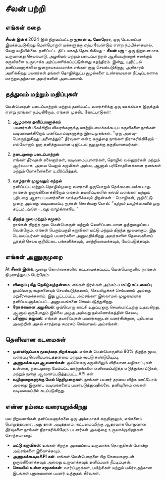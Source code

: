 # சீலன் பற்றி

## எங்கள் கதை

**சீலன் இன்க்** 2024 இல் நிறுவப்பட்டது **ஐதான் டி. மோரேரா**, ஒரு டெவலப்பர் இயக்கப்படுகிறது
மென்பொருள் மக்களுக்கு ஏற்ப வேண்டும் என்ற நம்பிக்கையால், வேறு வழியில்லை. தனிப்பட்ட திட்டமாகத்
தொடங்கியது - **சீலன் யுஐ** - ஒரு நிறுவனமாக உருவானது செயல்பாடு, அழகியல் மற்றும் படைப்பாற்றல்
ஆகியவற்றைக் கலக்கும் கருவிகளை உருவாக்க அர்ப்பணிக்கப்பட்டுள்ளது சுதந்திரம். இன்று, டிஜிட்டல்
தனிப்பயனாக்கலை ஜனநாயகமயமாக்க எங்கள் குழு செயல்படுகிறது, அதிகாரம் அளிக்கிறது பயனர்கள் தங்கள்
தொழில்நுட்ப சூழல்களை உண்மையான நீட்டிப்புகளாக மாற்றுவதற்கான அவர்களின் அடையாளம்.

## தத்துவம் மற்றும் மதிப்புகள்

மென்பொருள் படைப்பாற்றல் மற்றும் தனிப்பட்ட வளர்ச்சிக்கு ஒரு ஊக்கியாக இருக்கும் என்று நாங்கள்
நம்புகிறோம். எங்கள் முக்கிய கோட்பாடுகள்:

1. **ஆழமான தனிப்பயனாக்கம்**\
   பயனர்கள் மிகச்சிறிய விவரங்களுக்கு மாற்றியமைக்கக்கூடிய கருவிகளை நாங்கள் வடிவமைக்கிறோம்
   பணிப்பாய்வுகளுக்கு இடைமுகங்கள். "ஒரு அளவு-பொருந்துகிறது-அனைத்தும்" தீர்வுகள் என்ற கருத்தை
   நாங்கள் நிராகரிக்கிறோம் \- எல்லோரும் ஒரு தனித்துவமான டிஜிட்டல் சூழலுக்கு தகுதியானவர்கள்.

2. **நடைமுறை படைப்பாற்றல்**\
   எங்கள் தீர்வுகள் கலைஞர்கள், வடிவமைப்பாளர்கள், தொழில் வல்லுநர்கள் மற்றும் ஆர்வமாக. அவை வெறும்
   கருவிகள் அல்ல, ஆனால் பரிசோதனைக்கான தளங்கள் மற்றும் யோசனைகளை உயிர்ப்பித்தல்.

3. **வாழ்நாள் முழுவதும் கற்றல்**\
   தனிப்பட்ட மற்றும் தொழில்முறை வளர்ச்சி ஒருபோதும் தேக்கமடையக்கூடாது. நாங்கள் ஒருங்கிணைக்கிறோம்
   எங்கள் தயாரிப்புகளில் கல்வி வளங்கள் மற்றும் புதியதை ஆராய பயனர்களை ஊக்குவிக்கவும் திறன்கள் -
   மொழிகள், குறியீட்டு முறை அல்லது வடிவமைப்பு. ஐதான் சொல்வது போல்: _"கற்றல் வாழ்க்கையில் ஒரு
   கட்டம் அல்ல - அது வாழ்க்கையே. "_

4. **திறந்த மூல மற்றும் சமூகம்**\
   நாங்கள் திறந்த மூல மென்பொருள் மற்றும் வெளிப்படையான ஒத்துழைப்பை வென்றோம். எங்கள் பெரும்பகுதி
   கருவிகள் மட்டு மற்றும் திறந்த மூலமாகும், இது டெவலப்பர்கள் மற்றும் பயனர்களை அனுமதிக்கிறது
   அவர்களின் தேவைகளைப் பூர்த்தி செய்ய குறியீட்டை பங்களிக்கவும், மாற்றியமைக்கவும், மேம்படுத்தவும்.

## எங்கள் அணுகுமுறை

At **சீலன் இன்க்**, மூன்று கொள்கைகளில் கட்டமைக்கப்பட்ட மென்பொருளில் நாங்கள் நிபுணத்துவம் பெற்றோம்:

- **விறைப்பு மீது நெகிழ்வுத்தன்மை**: எங்கள் நிரல்கள் அம்சம் a **மட்டு கட்டமைப்பு** ஒவ்வொரு
  கூறுகளையும் செயல்படுத்தலாம், செயலிழக்கச் செய்யலாம் அல்லது மறுசீரமைக்கலாம். இது பூட்டப்பட்ட
  அம்சங்கள் இல்லாமல் முழுமையாக தனிப்பயனாக்கப்பட்ட அனுபவங்களை செயல்படுத்துகிறது.
- **நோக்கமான அழகியல்**: ஒவ்வொரு காட்சி உறுப்பு ஒரு செயல்பாட்டிற்கு உதவுகிறது, ஆனால் ஒருபோதும்
  இல்லை அழகு அல்லது நல்லிணக்கத்தின் செலவு.
- **பரிணாம தழுவல்**: எங்கள் தயாரிப்புகள் பயனர்களுடன் வளர்கின்றன, புதியவை அவற்றின் அசல் சாரத்தை
  சமரசம் செய்யாமல் அம்சங்கள்.

## தெளிவான கடமைகள்

- **முன்னிருப்பாக மூலத்தை திறக்கவும்**: எங்கள் மென்பொருளில் 80% திறந்த மூல, வளர்ப்பு
  வெளிப்படைத்தன்மை மற்றும் கூட்டு கண்டுபிடிப்பு.
- **அணுகக்கூடிய ஆவணங்கள்**: ஒவ்வொரு கருவியிலும் விரிவான வழிகாட்டிகள் உள்ளன, நடைமுறை மேம்பட்ட
  மாற்றங்களை எளிமைப்படுத்த எடுத்துக்காட்டுகள், மற்றும் நன்கு ஆவணப்படுத்தப்பட்ட API கள்.
- **வழிமுறைகளுக்கு மேல் நெறிமுறைகள்**: நாங்கள் பயனர் தரவை விற்க மாட்டோம் அல்லது இருண்ட
  வடிவங்களைப் பயன்படுத்துவதில்லை. தனியுரிமை எங்கள் வடிவமைப்பில் சுடப்படுகிறது.

## என்ன நம்மை வரையறுக்கிறது

பல நிறுவனங்கள் தனிப்பயனாக்கலை ஒரு அம்சமாகக் கருதினாலும், எங்களைப் பொறுத்தவரை, அது தான் அடித்தளம்.
கட்டமைப்பிற்கு ஆதரவாக பொதுவான தீர்வுகளை நாங்கள் நிராகரிக்கிறோம் பயனர்கள் அவற்றை உருவாக்குகிறார்கள்
சொந்தமானது:

- **மட்டு கருவிகள்**: உங்கள் சிறந்த அமைப்பை உருவாக்க தொகுதிகள் போன்ற அம்சங்களை இணைக்கவும்.
- **அணுகக்கூடிய API கள்**: எங்கள் மென்பொருளை பிற சேவைகளுடன் ஒருங்கிணைக்கவும் அல்லது
  உருவாக்கவும் தனிப்பயன் நீட்டிப்புகள்.
- **செயலில் உள்ள சமூகங்கள்**: வார்ப்புருக்கள், பயிற்சிகள் மற்றும் பகிர்வதற்கான இடங்கள் புதுமையான
  பயனர் உந்துதல் தீர்வுகள்.
